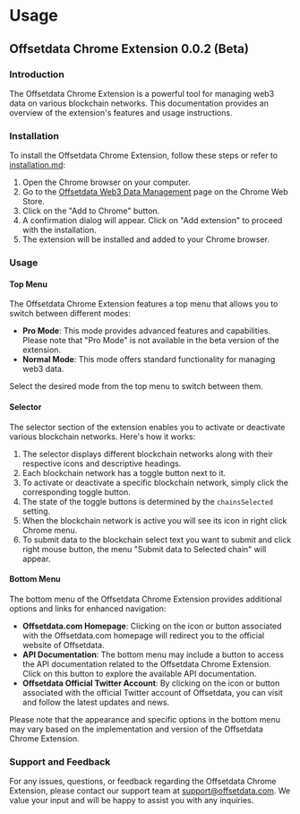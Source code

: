 # Usage

## Offsetdata Chrome Extension 0.0.2 (Beta)

### Introduction

The Offsetdata Chrome Extension is a powerful tool for managing web3 data on various blockchain networks. This documentation provides an overview of the extension's features and usage instructions.

### Installation

To install the Offsetdata Chrome Extension, follow these steps or refer to [installation.md](installation.md "mention"):

1. Open the Chrome browser on your computer.
2. Go to the [Offsetdata Web3 Data Management](https://chrome.google.com/webstore/detail/offsetdata-web3-data-mana/mleenidgghahbdmlahmkkbmeenbgnaec) page on the Chrome Web Store.
3. Click on the "Add to Chrome" button.
4. A confirmation dialog will appear. Click on "Add extension" to proceed with the installation.
5. The extension will be installed and added to your Chrome browser.

### Usage

#### Top Menu

The Offsetdata Chrome Extension features a top menu that allows you to switch between different modes:

* **Pro Mode**: This mode provides advanced features and capabilities. Please note that "Pro Mode" is not available in the beta version of the extension.
* **Normal Mode**: This mode offers standard functionality for managing web3 data.

Select the desired mode from the top menu to switch between them.

#### Selector

The selector section of the extension enables you to activate or deactivate various blockchain networks. Here's how it works:

1. The selector displays different blockchain networks along with their respective icons and descriptive headings.
2. Each blockchain network has a toggle button next to it.
3. To activate or deactivate a specific blockchain network, simply click the corresponding toggle button.
4. The state of the toggle buttons is determined by the `chainsSelected` setting.
5. When the blockchain network is active you will see its icon in right click Chrome menu.
6. To submit data to the blockchain select text you want to submit and click right mouse button, the menu "Submit data to Selected chain" will appear.

#### Bottom Menu

The bottom menu of the Offsetdata Chrome Extension provides additional options and links for enhanced navigation:

* **Offsetdata.com Homepage**: Clicking on the icon or button associated with the Offsetdata.com homepage will redirect you to the official website of Offsetdata.
* **API Documentation**: The bottom menu may include a button to access the API documentation related to the Offsetdata Chrome Extension. Click on this button to explore the available API documentation.
* **Offsetdata Official Twitter Account**: By clicking on the icon or button associated with the official Twitter account of Offsetdata, you can visit and follow the latest updates and news.

Please note that the appearance and specific options in the bottom menu may vary based on the implementation and version of the Offsetdata Chrome Extension.

### Support and Feedback

For any issues, questions, or feedback regarding the Offsetdata Chrome Extension, please contact our support team at [support@offsetdata.com](mailto:support@offsetdata.com). We value your input and will be happy to assist you with any inquiries.
